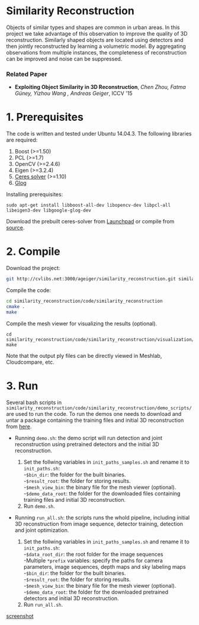 # Similarity Reconstruction
Objects of similar types and shapes are common in urban areas. In this project we take advantage of this observation to improve the quality of 3D reconstruction. Similarly shaped objects are located using detectors and then jointly reconstructed by learning a volumetric model. By aggregating observations from multiple instances, the completeness of reconstruction can be improved and noise can be suppressed.

### Related Paper
* **Exploiting Object Similarity in 3D Reconstruction**, *Chen Zhou, Fatma Güney, Yizhou Wang , Andreas Geiger*, ICCV '15

# 1. Prerequisites
The code is written and tested under Ubuntu 14.04.3. The following libraries are required:

  1.  Boost (>=1.50)
  2.  PCL (>=1.7)
  3.  OpenCV (>=2.4.6)
  4.  Eigen (>=3.2.4)
  5.  [Ceres solver](http://ceres-solver.org/) (>=1.10)
  6.  [Glog](https://github.com/google/glog)

Installing prerequisites:

```
sudo apt-get install libboost-all-dev libopencv-dev libpcl-all libeigen3-dev libgoogle-glog-dev 
```

Download the prebuilt ceres-solver from [Launchpad](https://launchpad.net/ubuntu/yakkety/+package/libceres-dev)
or compile from [source](http://ceres-solver.org/).

# 2. Compile
Download the project:

```sh
git http://cvlibs.net:3000/ageiger/similarity_reconstruction.git similarity_reconstruction
```

Compile the code:

```sh
cd similarity_reconstruction/code/similarity_reconstruction
cmake .
make
```

Compile the mesh viewer for visualizing the results (optional).

```
cd similarity_reconstruction/code/similarity_reconstruction/visualization/trimesh2
make
```
Note that the output ply files can be directly viewed in Meshlab, Cloudcompare, etc.

# 3. Run
Several bash scripts in `similarity_reconstruction/code/similarity_reconstruction/demo_scripts/` are used to run the code.
To run the demos one needs to download and untar a package containing the training files and initial 3D reconstruction  from [here](https://drive.google.com/open?id=0By1iH4kzxY79Rnd6RnN5cHdEclE).
* Running `demo.sh`: the demo script will run detection and joint reconstruction using pretrained detectors and the initial 3D reconstruction.
  1. Set the follwing variables in `init_paths_samples.sh` and rename it to `init_paths.sh`:\
     -`$bin_dir`: the folder for the built binaries.\
     -`$result_root`: the folder for storing results.\
     -`$mesh_view_bin`: the binary file for the mesh viewer (optional).\
     -`$demo_data_root`: the folder for the downloaded files containing training files and initial 3D reconstruction.
  2. Run `demo.sh`.

* Running `run_all.sh`: the scripts runs the whold pipeline, including initial 3D reconstruction from image sequence, detector training, detection and joint optimization.
  1. Set the follwing variables in `init_paths_samples.sh` and rename it to `init_paths.sh`:\
     -`$data_root_dir`: the root folder for the image sequences\
     -Multiple `*prefix` variables: specify the paths for camera parameters, image sequences, depth maps and sky labeling maps\
     -`$bin_dir`: the folder for the built binaries.\
     -`$result_root`: the folder for storing results.\
     -`$mesh_view_bin`: the binary file for the mesh viewer (optional).\
     -`$demo_data_root`: the folder for the downloaded pretrained detectors and initial 3D reconstruction.
  3. Run `run_all.sh`.

[screenshot](screenshot.png "screenshot")

